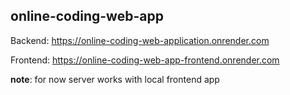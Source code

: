 ## online-coding-web-app

Backend:
 https://online-coding-web-application.onrender.com
 
Frontend:
 https://online-coding-web-app-frontend.onrender.com

**note**: for now server works with local frontend app
